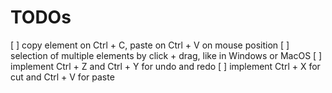 # TODOs

[ ] copy element on Ctrl + C, paste on Ctrl + V on mouse position
[ ] selection of multiple elements by click + drag, like in Windows or MacOS
[ ] implement Ctrl + Z and Ctrl + Y for undo and redo
[ ] implement Ctrl + X for cut and Ctrl + V for paste
